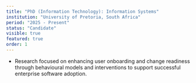 ```yaml
---
title: "PhD (Information Technology): Information Systems"
institution: "University of Pretoria, South Africa"
period: "2025 - Present"
status: "Candidate"
visible: true
featured: true
order: 1
---
```


- Research focused on enhancing user onboarding and change readiness through behavioural models and interventions to support successful enterprise software adoption.
